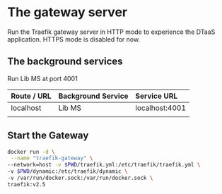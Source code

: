 # The gateway server

Run the Traefik gateway server in HTTP mode to experience the DTaaS application.
HTTPS mode is disabled for now.

## The background services

Run Lib MS at port 4001

| Route / URL | Background Service | Service URL    |
| :---------- | :----------------- | :------------- |
| localhost   | Lib MS             | localhost:4001 |
|             |

## Start the Gateway

```bash
docker run -d \
 --name "traefik-gateway" \
--network=host -v $PWD/traefik.yml:/etc/traefik/traefik.yml \
-v $PWD/dynamic:/etc/traefik/dynamic \
-v /var/run/docker.sock:/var/run/docker.sock \
traefik:v2.5
```
